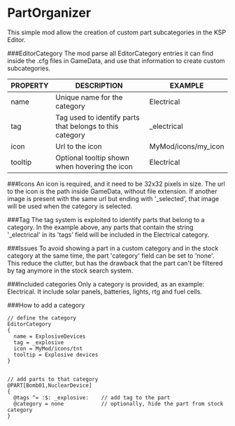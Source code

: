 # PartOrganizer
This simple mod allow the creation of custom part subcategories in the KSP Editor.

###EditorCategory
The mod parse all EditorCategory entries it can find inside the .cfg files in GameData, and use that information to create custom subcategories.

| PROPERTY      | DESCRIPTION                                                | EXAMPLE
| ------------- |------------------------------------------------------------|---
| name          | Unique name for the category                               | Electrical
| tag           | Tag used to identify parts that belongs to this category   | _electrical
| icon          | Url to the icon                                            | MyMod/icons/my_icon
| tooltip       | Optional tooltip shown when hovering the icon              | Electrical

###Icons
An icon is required, and it need to be 32x32 pixels in size. The url to the icon is the path inside GameData, without file extension. If another image is present with the same url but ending with '_selected', that image will be used when the category is selected.

###Tag
The tag system is exploited to identify parts that belong to a category. In the example above, any parts that contain the string '_electrical' in its 'tags' field will be included in the Electrical category.

###Issues
To avoid showing a part in a custom category and in the stock category at the same time, the part 'category' field can be set to 'none'. This reduce the clutter, but has the drawback that the part can't be filtered by tag anymore in the stock search system.

###Included categories
Only a category is provided, as an example: Electrical. It include solar panels, batteries, lights, rtg and fuel cells.

###How to add a category
```
// define the category
EditorCategory
{
  name = ExplosiveDevices
  tag = _explosive
  icon = MyMod/icons/tnt
  tooltip = Explosive devices
}


// add parts to that category
@PART[Bomb01,NuclearDevice]
{
  @tags ^= :$: _explosive:    // add tag to the part
  @category = none            // optionally, hide the part from stock category  
}
```
